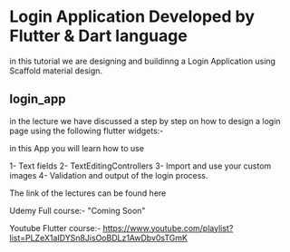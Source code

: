 # Login Application Developed by Flutter & Dart language
in this tutorial we are designing and buildinng a Login Application using Scaffold material design.

## login_app

in the lecture we have discussed a step by step on how to design a login page using the following flutter widgets:-

in this App you will learn how to use 

1- Text fields 
2- TextEditingControllers 
3- Import and use your custom images 
4- Validation and output of the login process. 

The link of the lectures can be found here 

Udemy Full course:- "Coming Soon"


Youtube Flutter course:- https://www.youtube.com/playlist?list=PLZeX1aIDYSn8JisOoBDLz1AwDbv0sTGmK



